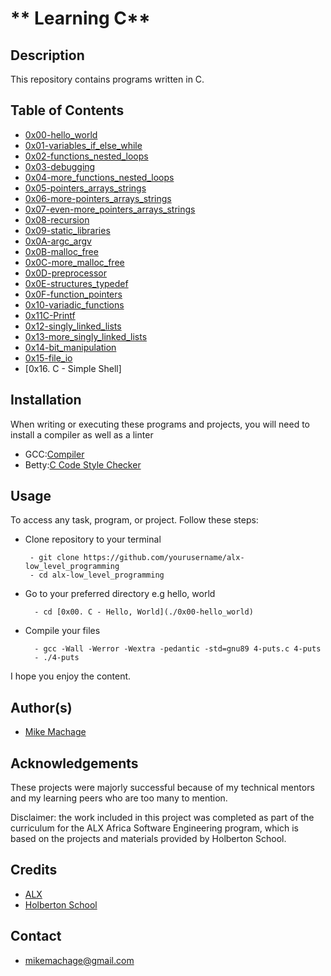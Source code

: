 # ** Learning C**

## **Description**
This repository contains programs written in C.

## **Table of Contents**
 * [0x00-hello_world](https://github.com/machage9603/alx-low_level_programming/tree/master/0x00-hello_world)
 * [0x01-variables_if_else_while](https://github.com/machage9603/alx-low_level_programming/tree/master/0x01-variables_if_else_while)
 * [0x02-functions_nested_loops](https://github.com/machage9603/alx-low_level_programming/tree/master/0x02-functions_nested_loops)
 * [0x03-debugging](https://github.com/machage9603/alx-low_level_programming/tree/master/0x03-debugging)
 * [0x04-more_functions_nested_loops](https://github.com/machage9603/alx-low_level_programming/tree/master/0x04-more_functions_nested_loops)
 * [0x05-pointers_arrays_strings](https://github.com/machage9603/alx-low_level_programming/tree/master/0x05-pointers_arrays_strings)
 * [0x06-more-pointers_arrays_strings](https://github.com/machage9603/alx-low_level_programming/tree/master/0x06-pointers_arrays_strings)
 * [0x07-even-more_pointers_arrays_strings](https://github.com/machage9603/alx-low_level_programming/tree/master/0x07-pointers_arrays_strings)
 * [0x08-recursion](https://github.com/machage9603/alx-low_level_programming/tree/master/0x08-recursion)
 * [0x09-static_libraries](https://github.com/machage9603/alx-low_level_programming/tree/master/0x09-static_libraries)
 * [0x0A-argc_argv](https://github.com/machage9603/alx-low_level_programming/tree/master/0x0A-argc_argv)
 * [0x0B-malloc_free](https://github.com/machage9603/alx-low_level_programming/tree/master/0x0B-malloc_free)
 * [0x0C-more_malloc_free](https://github.com/machage9603/alx-low_level_programming/tree/master/0x0B-malloc_free)
 * [0x0D-preprocessor](https://github.com/machage9603/alx-low_level_programming/tree/master/0x0D-preprocessor)
 * [0x0E-structures_typedef](https://github.com/machage9603/alx-low_level_programming/tree/master/0x0E-structures_typedef)
 * [0x0F-function_pointers](https://github.com/machage9603/alx-low_level_programming/tree/master/0x0F-function_pointers)
 * [0x10-variadic_functions](https://github.com/machage9603/alx-low_level_programming/tree/master/0x10-variadic_functions)
 * [0x11C-Printf](https://github.com/machage9603/printf)
 * [0x12-singly_linked_lists](https://github.com/machage9603/alx-low_level_programming/tree/master/0x12-singly_linked_lists)
 * [0x13-more_singly_linked_lists](https://github.com/machage9603/alx-low_level_programming/tree/master/0x13-more_singly_linked_lists)
 * [0x14-bit_manipulation](https://github.com/machage9603/alx-low_level_programming/tree/master/0x14-bit_manipulation)
 * [0x15-file_io](https://github.com/machage9603/alx-low_level_programming/tree/master/0x15-file_io)
 * [0x16. C - Simple Shell]

## **Installation**
When writing or executing these programs and projects, you will need to install a compiler as well as a linter
 * GCC:[Compiler](https://gcc.gnu.org/)
 * Betty:[C Code Style Checker](https://github.com/holbertonschool/Betty.git)

## **Usage**
To access any task, program, or project. Follow these steps:

 * Clone repository to your terminal

        - git clone https://github.com/yourusername/alx-low_level_programming
        - cd alx-low_level_programming

* Go to your preferred directory e.g hello, world

        - cd [0x00. C - Hello, World](./0x00-hello_world)

* Compile your files

        - gcc -Wall -Werror -Wextra -pedantic -std=gnu89 4-puts.c 4-puts
        - ./4-puts

I hope you enjoy the content.

## Author(s)

* [Mike Machage](https://twitter.com/machage_)

## Acknowledgements

These projects were majorly successful because of my technical mentors and my learning peers who are too many to mention.

Disclaimer: the work included in this project was completed as part of the curriculum for the ALX Africa Software Engineering program, which is based on the projects and materials provided by Holberton School.

## Credits

* [ALX](https://www.alxafrica.com/)
* [Holberton School](https://www.holbertonschool.com/)

## Contact

* mikemachage@gmail.com 

